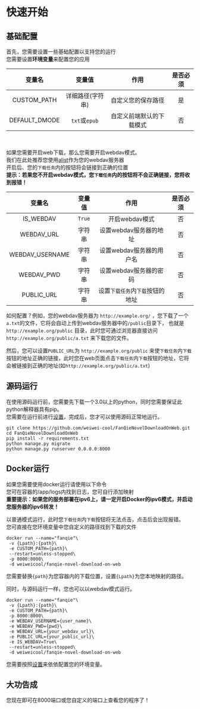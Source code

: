 # 快速开始
## 基础配置
首先，您需要设置一些基础配置以支持您的运行  
您需要设置**环境变量**来配置您的应用  

|      变量名      |     变量值      |      作用      | 是否必须 |
|:-------------:|:------------:|:------------:|:----:|
|  CUSTOM_PATH  |  详细路径(字符串)   |  自定义您的保存路径   |  是   |
| DEFAULT_DMODE | `txt`或`epub` | 自定义前端默认的下载模式 |  否   |

<br />

如果您需要开启web下载，那么您需要开启webdav模式。  
我们在此处推荐您使用[alist](https://github.com/alist-org/alist)作为您的webdav服务器  
开启后、您的`下载任务`内的按钮将会链接到正确的位置  
**提示：若果您不开启webdav模式，您`下载任务`内的按钮将不会正确链接，您将收到报错！**

|       变量名       |  变量值   |         作用         | 是否必须 |
|:---------------:|:------:|:------------------:|:----:|
|    IS_WEBDAV    | `True` |     开启webdav模式     |  否   |
|   WEBDAV_URL    |  字符串   |   设置webdav服务器的地址   |  否   |
| WEBDAV_USERNAME |  字符串   |  设置webdav服务器的用户名   |  否   |
|   WEBDAV_PWD    |  字符串   |   设置webdav服务器的密码   |  否   |
|   PUBLIC_URL    |  字符串   | 设置`下载任务`内`下载`按钮的地址 |  否   |

如何配置？例如，您的webdav服务器为 `http://example.org/` ，您下载了一个`a.txt`的文件，它将会自动上传到webdav服务器中的`/public`目录下， 也就是 `http://example.org/public` 目录，此时您可通过浏览器直接访问 `http://example.org/public/a.txt` 来下载您的文件。  

然后，您可以设置`PUBLIC_URL`为 `http://example.org/public` 来使`下载任务`内`下载`按钮的地址正确的链接，此时您在web页面点击`下载任务`内`下载`按钮的地址，它将会被链接到正确的地址(如`http://example.org/public/a.txt`)  

## 源码运行

在使用源码运行前，您需要先下载一个3.0以上的python，同时您需要保证此python解释器具有pip。  
您需要在运行前进行[设置](#基础配置)，完成后，您才可以使用源码正常地运行。

```shell
git clone https://github.com/weiwei-cool/FanQieNovelDownloadOnWeb.git
cd FanQieNovelDownloadOnWeb
pip install -r requirements.txt
python manage.py migrate
python manage.py runserver 0.0.0.0:8000
```
## Docker运行
如果您需要使用docker运行请使用以下命令  
您可在容器的/app/logs内找到日志，您可自行添加映射  
**重要提示：如果您的服务部署在ipv6上，请一定开启Docker的ipv6模式，并启动您服务器的ipv6转发！**

以普通模式运行，此时您`下载任务`内`下载`按钮将无法点击，点击后会出现报错。  
您可直接在您环境变量中您自定义的路径找到下载的文件
```shell
docker run --name="fanqie"\
 -v {Lpath}:{path}\
 -e CUSTOM_PATH={path}\
 --restart=unless-stopped\
 -p 8000:8000\
 -d weiweicool/fanqie-novel-download-on-web
```
您需要替换`{path}`为您容器内的下载位置，设置`{Lpath}`为您本地映射的路径。  

同时，与源码运行一样，您也可以以webdav模式运行。
```shell
docker run --name="fanqie"\
 -v {Lpath}:{path}\
 -e CUSTOM_PATH={path}\
 -p 8000:8000\
 -e WEBDAV_USERNAME={user_name}\
 -e WEBDAV_PWD={pwd}\
 -e WEBDAV_URL={your_webdav_url}\
 -e PUBLIC_URL={your_public_url}\
 -e IS_WEBDAV=True\
 --restart=unless-stopped\
 -d weiweicool/fanqie-novel-download-on-web
```
您需要按照[设置](#基础配置)来依依配置您的环境变量。

## 大功告成
您现在即可在8000端口或您自定义的端口上查看您的程序了！
